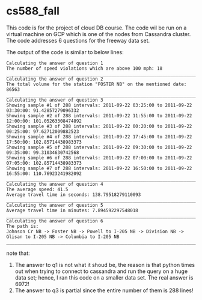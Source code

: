 # cs588_fall
This code is for the project of cloud DB course.
The code wil be run on a virtual machine on GCP which is one of the nodes from Cassandra cluster.
The code addresses 6 questions for the freeway data set.

The output of the code is similar to below lines:
```
Calculating the answer of question 1
The number of speed violations which are above 100 mph: 18
___________________________________________________________________________________________________________________________
Calculating the answer of question 2
The total volume for the station "FOSTER NB" on the mentioned date: 86563
___________________________________________________________________________________________________________________________
Calculating the answer of question 3
Showing sample #1 of 288 intervals: 2011-09-22 03:25:00 to 2011-09-22 03:30:00: 91.42857279096332
Showing sample #2 of 288 intervals: 2011-09-22 11:55:00 to 2011-09-22 12:00:00: 101.05263308474892
Showing sample #3 of 288 intervals: 2011-09-22 00:20:00 to 2011-09-22 00:25:00: 97.62712009882523
Showing sample #4 of 288 intervals: 2011-09-22 17:45:00 to 2011-09-22 17:50:00: 102.85714438983373
Showing sample #5 of 288 intervals: 2011-09-22 09:30:00 to 2011-09-22 09:35:00: 99.31034630742568
Showing sample #6 of 288 intervals: 2011-09-22 07:00:00 to 2011-09-22 07:05:00: 102.85714438983373
Showing sample #7 of 288 intervals: 2011-09-22 16:50:00 to 2011-09-22 16:55:00: 110.76923241982092
___________________________________________________________________________________________________________________________
Calculating the answer of question 4
The average speed: 41.5
Average travel time in seconds: 138.79518279110093
___________________________________________________________________________________________________________________________
Calculating the answer of question 5
Average travel time in minutes: 7.894592297548018
___________________________________________________________________________________________________________________________
Calculating the answer of question 6
The path is:
Johnson Cr NB -> Foster NB -> Powell to I-205 NB -> Division NB -> Glisan to I-205 NB -> Columbia to I-205 NB
___________________________________________________________________________________________________________________________
```

note that: 
1. The answer to q1 is not what it shoud be, the reason is that python times out when trying to connect to cassandra and run the query on a huge data set; hence, I ran this code on a smaller data set. The real answer is 6972!
2. The answer to q3 is partial since the entire number of them is 288 lines!
